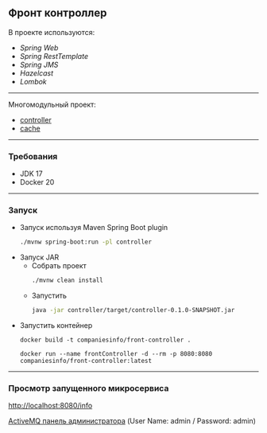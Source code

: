 Фронт контроллер
----------------

В проекте используются:

- _Spring Web_
- _Spring RestTemplate_
- _Spring JMS_
- _Hazelcast_
- _Lombok_

___

Многомодульный проект:
- [controller](controller)
- [cache](cache)

___

### Требования

- JDK 17
- Docker 20

---

### Запуск
* Запуск используя Maven Spring Boot plugin
    ```bash
    ./mvnw spring-boot:run -pl controller
    ```
* Запуск JAR
  * Собрать проект
      ```bash
      ./mvnw clean install
      ```
  * Запустить
      ```bash
      java -jar controller/target/controller-0.1.0-SNAPSHOT.jar
      ```
* Запустить контейнер
  ```shell
  docker build -t companiesinfo/front-controller .
  ```
  ```shell
  docker run --name frontController -d --rm -p 8080:8080 companiesinfo/front-controller:latest
  ```

___

### Просмотр запущенного микросервиса
[http://localhost:8080/info](http://localhost:8080/info)

[ActiveMQ панель администратора](http://localhost:8161/admin) (User Name: admin / Password: admin)